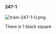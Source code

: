 #### 247-1
![train-247-1-0.png](https://github.com/lil-lab/nlvr/raw/master/nlvr/train/images/69/train-247-1-0.png "train-247-1-0.png")

There is 1 black square